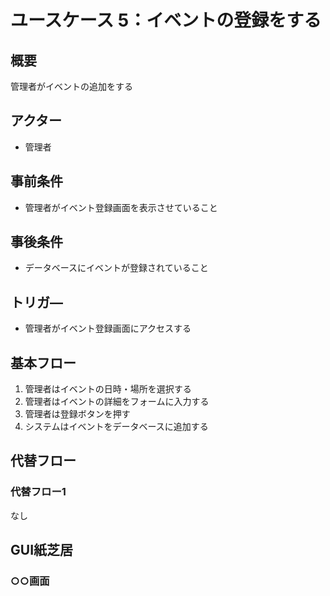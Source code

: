 # ユースケース 5：イベントの登録をする 

## 概要
管理者がイベントの追加をする

## アクター
- 管理者

## 事前条件
- 管理者がイベント登録画面を表示させていること

## 事後条件
- データベースにイベントが登録されていること

## トリガ―
- 管理者がイベント登録画面にアクセスする 

## 基本フロー
1. 管理者はイベントの日時・場所を選択する
2. 管理者はイベントの詳細をフォームに入力する
3. 管理者は登録ボタンを押す
4. システムはイベントをデータベースに追加する

## 代替フロー
### 代替フロー1
なし

## GUI紙芝居
### ○○画面
